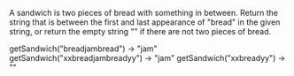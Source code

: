 A sandwich is two pieces of bread with something in between. Return the string that is between the first and last appearance of "bread" in the given string, or return the empty string "" if there are not two pieces of bread.

getSandwich("breadjambread") → "jam"
getSandwich("xxbreadjambreadyy") → "jam"
getSandwich("xxbreadyy") → ""